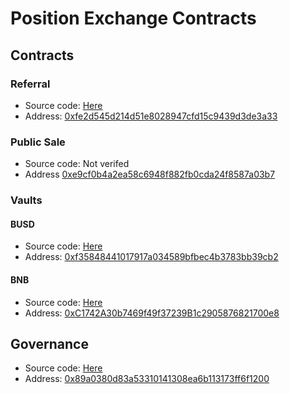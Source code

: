 # Position Exchange Contracts

## Contracts

### Referral
- Source code: [Here](./contracts/referral/README.md)
- Address: [0xfe2d545d214d51e8028947cfd15c9439d3de3a33](https://bscscan.com/address/0xfe2d545d214d51e8028947cfd15c9439d3de3a33)

### Public Sale
- Source code: Not verifed
- Address [0xe9cf0b4a2ea58c6948f882fb0cda24f8587a03b7](https://bscscan.com/address/0xe9cf0b4a2ea58c6948f882fb0cda24f8587a03b7)

### Vaults
#### BUSD
- Source code: [Here](./contracts/vaults/README.md)
- Address: [0xf35848441017917a034589bfbec4b3783bb39cb2](https://bscscan.com/address/0xf35848441017917a034589bfbec4b3783bb39cb2)

#### BNB
- Source code: [Here](./contracts/vaults/README.md)
- Address: [0xC1742A30b7469f49f37239B1c2905876821700e8](https://bscscan.com/address/0xC1742A30b7469f49f37239B1c2905876821700e8)

## Governance
- Source code: [Here](./contracts/governance/README.md)
- Address: [0x89a0380d83a53310141308ea6b113173ff6f1200](https://bscscan.com/address/0x89a0380d83a53310141308ea6b113173ff6f1200)
